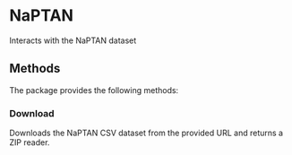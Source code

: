 # NaPTAN

Interacts with the NaPTAN dataset

## Methods

The package provides the following methods:

### Download

Downloads the NaPTAN CSV dataset from the provided URL and returns a ZIP reader.
